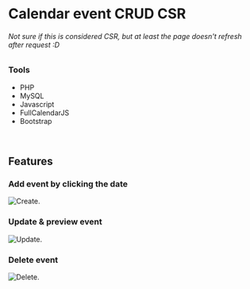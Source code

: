 # Calendar event CRUD CSR

###### Not sure if this is considered CSR, but at least the page doesn't refresh after request :D

### Tools

- PHP
- MySQL
- Javascript
- FullCalendarJS
- Bootstrap

&nbsp;

## Features

### Add event by clicking the date

![Create.](https://media.discordapp.net/attachments/1135409889745850380/1280173401347981433/addEvent.gif?ex=66d71de3&is=66d5cc63&hm=40402ca9e85b0ac4151b977ada91652e4e6b362ccf55caf0c8872dd29db901b0&=&width=1500&height=801)

### Update & preview event

![Update.](https://media.discordapp.net/attachments/1135409889745850380/1280173401750769674/editEvent.gif?ex=66d71de3&is=66d5cc63&hm=4272ddd191f0dcae989c7ca77003ab69d4d89f213976231a31180b6ed6032753&=&width=1500&height=801)

### Delete event

![Delete.](https://media.discordapp.net/attachments/1135409889745850380/1280173400915968084/deleteEvent.gif?ex=66d71de3&is=66d5cc63&hm=b699c4de4ec7a327875f5a954e1ef0b6e9a4e93909d9031ad016e2a2aab9eb3d&=&width=1500&height=801)
